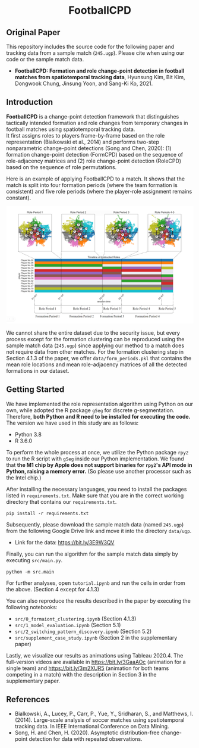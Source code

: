 <div align="center">
	<h1>
		FootballCPD
	</h1>
</div>

## Original Paper
This repository includes the source code for the following paper and tracking data from a sample match (`245.ugp`). Please cite when using our code or the sample match data.
- **FootballCPD: Formation and role change-point detection in football matches from spatiotemporal tracking data**, Hyunsung Kim, Bit Kim, Dongwook Chung, Jinsung Yoon, and Sang-Ki Ko, 2021.

## Introduction
**FootballCPD** is a change-point detection framework that distinguishes tactically intended formation and role changes from temporary changes in football matches using spatiotemporal tracking data.<br>
It first assigns roles to players frame-by-frame based on the role representation (Bialkowski et al., 2014) and performs two-step nonparametric change-point detections (Song and Chen, 2020): (1) formation change-point detection (FormCPD) based on the sequence of role-adjacency matrices and (2) role change-point detection (RoleCPD) based on the sequence of role permutations.<br>

Here is an example of applying FootballCPD to a match. It shows that the match is split into four formation periods (where the team formation is consistent) and five role periods (where the player-role assignment remains constant).<br>

![timeline](img/timeline_formation.png)<br>

We cannot share the entire dataset due to the security issue, but every process except for the formation clustering can be reproduced using the sample match data (`245.ugp`) since applying our method to a match does not require data from other matches. For the formation clustering step in Section 4.1.3 of the paper, we offer `data/form_periods.pkl` that contains the mean role locations and mean role-adjacency matrices of all the detected formations in our dataset.<br>

## Getting Started
We have implemented the role representation algorithm using Python on our own, while adopted the R package `gSeg` for discrete g-segmentation. Therefore, **both Python and R need to be installed for executing the code.** The version we have used in this study are as follows:

- Python 3.8
- R 3.6.0

To perform the whole process at once, we utilize the Python package `rpy2` to run the R script with  `gSeg` inside our Python implementation. We found that **the M1 chip by Apple does not support binaries for `rpy2`'s API mode in Python, raising a memory error.** (So please use another processor such as the Intel chip.)

After installing the necessary languages, you need to install the packages listed in `requirements.txt`. Make sure that you are in the correct working directory that contains our `requirements.txt`.
```
pip install -r requirements.txt
```

Subsequently, please download the sample match data (named `245.ugp`) from the following Google Drive link and move it into the directory `data/ugp`.
- Link for the data: https://bit.ly/3E9W3QV

Finally, you can run the algorithm for the sample match data simply by executing `src/main.py`.
```
python -m src.main
```

For further analyses, open `tutorial.ipynb` and run the cells in order from the above. (Section 4 except for 4.1.3)

You can also reproduce the results described in the paper by executing the following notebooks:

- `src/0_formaiont_clustering.ipynb` (Section 4.1.3)
- `src/1_model_evaluation.ipynb` (Section 5.1)
- `src/2_switching_pattern_discovery.ipynb` (Section 5.2)
- `src/supplement_case_study.ipynb` (Section 2 in the supplementary paper)<br>

Lastly, we visualize our results as animations using Tableau 2020.4. The full-version videos are available in https://bit.ly/3GaaAOc (animation for a single team) and https://bit.ly/3m2XUR5 (animation for both teams competing in a match) with the description in Section 3 in the supplementary paper.<br>

## References
- Bialkowski, A., Lucey, P., Carr, P., Yue, Y., Sridharan, S., and Matthews, I. (2014). Large-scale analysis of soccer matches using spatiotemporal tracking data. In IEEE International Conference on Data Mining.
- Song, H. and Chen, H. (2020). Asymptotic distribution-free change-point detection for data with repeated observations.
